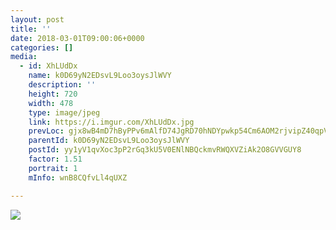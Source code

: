 ```yaml
---
layout: post
title: '' 
date: 2018-03-01T09:00:06+0000 
categories: [] 
media:
  - id: XhLUdDx
    name: k0D69yN2EDsvL9Loo3oysJlWVY
    description: ''   
    height: 720
    width: 478
    type: image/jpeg
    link: https://i.imgur.com/XhLUdDx.jpg
    prevLoc: gjx8wB4mD7hByPPv6mAlfD74JgRD70hNDYpwkp54Cm6AOM2rjvipZ40qpVpWhRyQMV5AKPuOLNJz1K3GiPZPGym1POH90nJPE7E5t79zZMKD9riYoW127M94UQwwy1zk5qfvRz3WE03WhoROPkjlmBfNGE7BR4AOcq6QxOGGmyuXzKRwrZZGSBW5pnB55QiyDk9n9yR5cP2ownlg38TLmYl65X60hNxDA40Y3ycDADZzBL4gTmk5Wj35pyfK4VjM5xDy
    parentId: k0D69yN2EDsvL9Loo3oysJlWVY
    postId: yy1yV1qvXoc3pP2rGq3kU5V0ENlNBQckmvRWQXVZiAk2O8GVVGUY8
    factor: 1.51
    portrait: 1
    mInfo: wnB8CQfvLl4qUXZ

---
```





[//]: #media:  
<a href="https://i.imgur.com/XhLUdDx.jpg"><img class="postImage" src="https://i.imgur.com/XhLUdDxh.jpg" />  
</a>   
